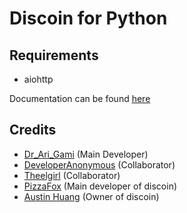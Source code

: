 # Discoin for Python

## Requirements
* aiohttp

Documentation can be found [here](https://github.com/Dr-Ari-Gami/discoin.py/wiki)

## Credits
* [Dr_Ari_Gami](https://github.com/Dr-Ari-Gami/) (Main Developer)
* [DeveloperAnonymous](https://github.com/DeveloperAnonymous) (Collaborator)
* [Theelgirl](https://github.com/Theelgirl) (Collaborator)
* [PizzaFox](https://github.com/pizzafox) (Main developer of discoin)
* [Austin Huang](https://github.com/austinhuang0131) (Owner of discoin)